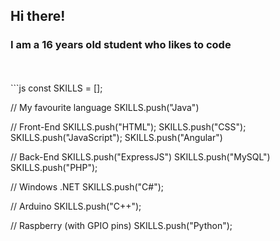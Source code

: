 ## Hi there!
### I am a 16 years old student who likes to code
<br/>
<br/>
```js
const SKILLS = [];

// My favourite language
SKILLS.push("Java")

// Front-End
SKILLS.push("HTML");
SKILLS.push("CSS");
SKILLS.push("JavaScript");
SKILLS.push("Angular")

// Back-End
SKILLS.push("ExpressJS")
SKILLS.push("MySQL")
SKILLS.push("PHP");

// Windows .NET
SKILLS.push("C#");

// Arduino
SKILLS.push("C++");

// Raspberry (with GPIO pins)
SKILLS.push("Python");
```

